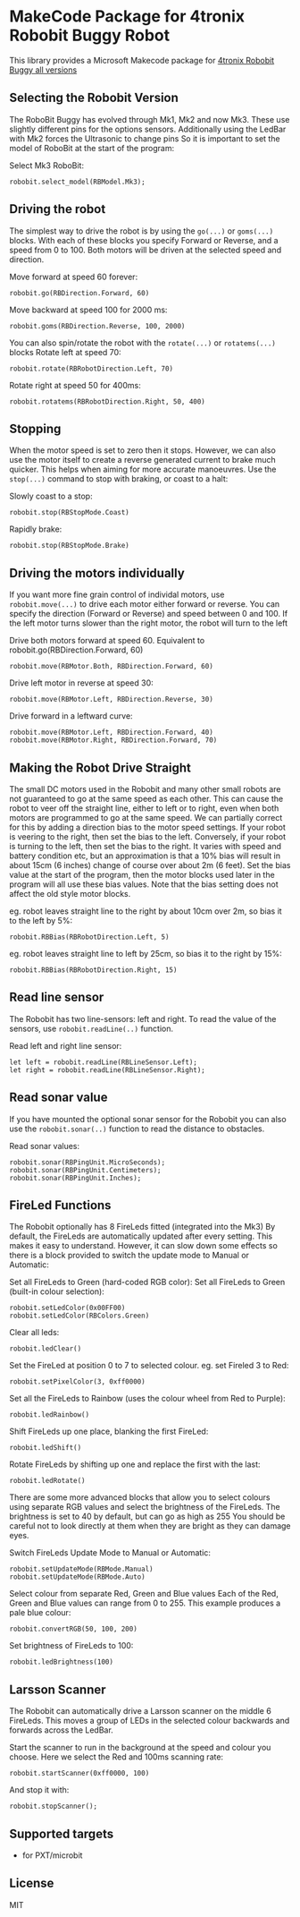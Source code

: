 # MakeCode Package for 4tronix Robobit Buggy Robot

This library provides a Microsoft Makecode package for [4tronix Robobit Buggy all versions](https://4tronix.co.uk/robobit)

## Selecting the Robobit Version
The RoboBit Buggy has evolved through Mk1, Mk2 and now Mk3. These use slightly different pins for the options sensors.
Additionally using the LedBar with Mk2 forces the Ultrasonic to change pins
So it is important to set the model of  RoboBit at the start of the program:

Select Mk3 RoboBit:

```block
robobit.select_model(RBModel.Mk3);
```   

## Driving the robot    
The simplest way to drive the robot is by using the `go(...)` or `goms(...)` blocks.
With each of these blocks you specify Forward or Reverse, and a speed from 0 to 100.
Both motors will be driven at the selected speed and direction.

Move forward at speed 60 forever:

```block
robobit.go(RBDirection.Forward, 60)
```

Move backward at speed 100 for 2000 ms:

```block
robobit.goms(RBDirection.Reverse, 100, 2000)
```

You can also spin/rotate the robot with the `rotate(...)` or `rotatems(...)` blocks
Rotate left at speed 70:

```block
robobit.rotate(RBRobotDirection.Left, 70)
```

Rotate right at speed 50 for 400ms:

```block
robobit.rotatems(RBRobotDirection.Right, 50, 400)
```   

## Stopping
When the motor speed is set to zero then it stops. However, we can also use the motor itself to create a reverse generated current to brake much quicker.
This helps when aiming for more accurate manoeuvres. Use the `stop(...)` command to stop with braking, or coast to a halt:

Slowly coast to a stop:

```block
robobit.stop(RBStopMode.Coast)
```

Rapidly brake:

```block
robobit.stop(RBStopMode.Brake)
```

## Driving the motors individually

If you want more fine grain control of individal motors, use `robobit.move(...)` to drive each motor either forward or reverse.
You can specify the direction (Forward or Reverse) and speed between 0 and 100.
If the left motor turns slower than the right motor, the robot will turn to the left


Drive both motors forward at speed 60. Equivalent to robobit.go(RBDirection.Forward, 60)
```block
robobit.move(RBMotor.Both, RBDirection.Forward, 60)
```

Drive left motor in reverse at speed 30:

```block
robobit.move(RBMotor.Left, RBDirection.Reverse, 30)
```

Drive forward in a leftward curve:

```blocks
robobit.move(RBMotor.Left, RBDirection.Forward, 40)
robobit.move(RBMotor.Right, RBDirection.Forward, 70)
```

## Making the Robot Drive Straight

The small DC motors used in the Robobit and many other small robots are not guaranteed to go at the same speed as each other.
This can cause the robot to veer off the straight line, either to left or to right, even when both motors are programmed to go
at the same speed.
We can partially correct for this by adding a direction bias to the motor speed settings.
If your robot is veering to the right, then set the bias to the left.
Conversely, if your robot is turning to the left, then set the bias to the right.
It varies with speed and battery condition etc, but an approximation is that a 10% bias will result in about 15cm (6 inches)
change of course over about 2m (6 feet).
Set the bias value at the start of the program, then the motor blocks used later in the program will all use these bias values.
Note that the bias setting does not affect the old style motor blocks.

eg. robot leaves straight line to the right by about 10cm over 2m, so bias it to the left by 5%:

```block
robobit.RBBias(RBRobotDirection.Left, 5)
```

eg. robot leaves straight line to left by 25cm, so bias it to the right by 15%:

```block
robobit.RBBias(RBRobotDirection.Right, 15)
```

## Read line sensor

The Robobit has two line-sensors: left and right. To read the value of the
sensors, use `robobit.readLine(..)` function.

Read left and right line sensor:

```blocks
let left = robobit.readLine(RBLineSensor.Left);
let right = robobit.readLine(RBLineSensor.Right);
```

## Read sonar value

If you have mounted the optional sonar sensor for the Robobit you can
also use the `robobit.sonar(..)` function to read the distance to obstacles.

Read sonar values:

```blocks
robobit.sonar(RBPingUnit.MicroSeconds);
robobit.sonar(RBPingUnit.Centimeters);
robobit.sonar(RBPingUnit.Inches);
```

## FireLed Functions

The Robobit optionally has 8 FireLeds fitted (integrated into the Mk3)
By default, the FireLeds are automatically updated after every setting. This makes it easy to understand.
However, it can slow down some effects so there is a block provided to switch the update mode to
Manual or Automatic:

Set all FireLeds to Green (hard-coded RGB color):
Set all FireLeds to Green (built-in colour selection):

```blocks
robobit.setLedColor(0x00FF00)
robobit.setLedColor(RBColors.Green)
```

Clear all leds:

```block
robobit.ledClear()
```

Set the FireLed at position 0 to 7 to selected colour. eg. set Fireled 3 to Red:

```block
robobit.setPixelColor(3, 0xff0000)
```

Set all the FireLeds to Rainbow (uses the colour wheel from Red to Purple):

```block
robobit.ledRainbow()
```

Shift FireLeds up one place, blanking the first FireLed:

```block
robobit.ledShift()
```

Rotate FireLeds by shifting up one and replace the first with the last:

```block
robobit.ledRotate()
```

There are some more advanced blocks that allow you to select colours using separate RGB values
and select the brightness of the FireLeds.
The brightness is set to 40 by default, but can go as high as 255
You should be careful not to look directly at them when they are bright as they can damage eyes.

Switch FireLeds Update Mode to Manual or Automatic:

```blocks
robobit.setUpdateMode(RBMode.Manual)
robobit.setUpdateMode(RBMode.Auto)
```

Select colour from separate Red, Green and Blue values
Each of the Red, Green and Blue values can range from 0 to 255.
This example produces a pale blue colour:

```block
robobit.convertRGB(50, 100, 200)
```

Set brightness of FireLeds to 100:

```block
robobit.ledBrightness(100)
```

## Larsson Scanner
The Robobit can automatically drive a Larsson scanner on the middle 6 FireLeds.
This moves a group of LEDs in the selected colour backwards and forwards across the LedBar.

Start the scanner to run in the background at the speed and colour you choose. Here we select the Red and 100ms scanning rate:

```block
robobit.startScanner(0xff0000, 100)
```

And stop it with:

```block
robobit.stopScanner();
```

## Supported targets

* for PXT/microbit

## License

MIT
